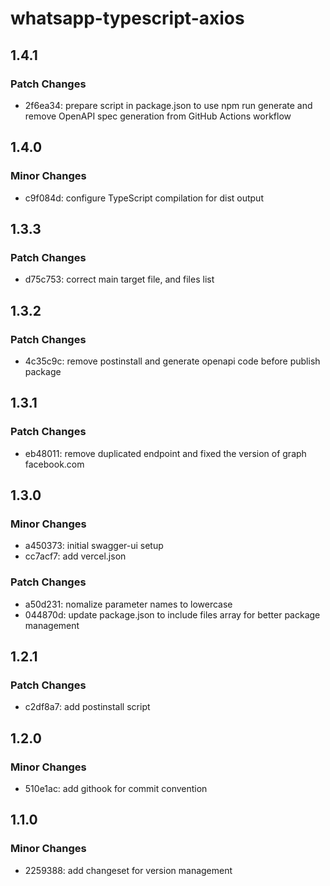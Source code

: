 # whatsapp-typescript-axios

## 1.4.1

### Patch Changes

- 2f6ea34: prepare script in package.json to use npm run generate and remove OpenAPI spec generation from GitHub Actions workflow

## 1.4.0

### Minor Changes

- c9f084d: configure TypeScript compilation for dist output

## 1.3.3

### Patch Changes

- d75c753: correct main target file, and files list

## 1.3.2

### Patch Changes

- 4c35c9c: remove postinstall and generate openapi code before publish package

## 1.3.1

### Patch Changes

- eb48011: remove duplicated endpoint and fixed the version of graph facebook.com

## 1.3.0

### Minor Changes

- a450373: initial swagger-ui setup
- cc7acf7: add vercel.json

### Patch Changes

- a50d231: nomalize parameter names to lowercase
- 044870d: update package.json to include files array for better package management

## 1.2.1

### Patch Changes

- c2df8a7: add postinstall script

## 1.2.0

### Minor Changes

- 510e1ac: add githook for commit convention

## 1.1.0

### Minor Changes

- 2259388: add changeset for version management
